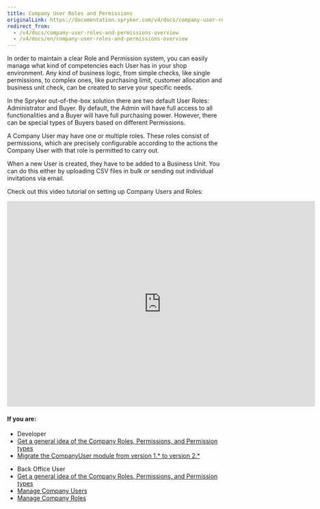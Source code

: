 ```yaml
---
title: Company User Roles and Permissions
originalLink: https://documentation.spryker.com/v4/docs/company-user-roles-and-permissions-overview
redirect_from:
  - /v4/docs/company-user-roles-and-permissions-overview
  - /v4/docs/en/company-user-roles-and-permissions-overview
---
```


In order to maintain a clear Role and Permission system, you can easily manage what kind of competencies each User has in your shop environment. Any kind of business logic, from simple checks, like single permissions, to complex ones, like purchasing limit, customer allocation and business unit check, can be created to serve your specific needs.

In the Spryker out-of-the-box solution there are two default User Roles: Administrator and Buyer. By default, the Admin will have full access to all functionalities and a Buyer will have full purchasing power. However, there can be special types of Buyers based on different Permissions.

A Company User may have one or multiple roles. These roles consist of permissions, which are precisely configurable according to the actions the Company User with that role is permitted to carry out.

When a new User is created, they have to be added to a Business Unit. You can do this either by uploading CSV files in bulk or sending out individual invitations via email.

Check out this video tutorial on setting up Company Users and Roles:
<iframe src="https://fast.wistia.net/embed/iframe/72qy3slwjo" title="How to set up Company Users and Roles in Spryker" allowtransparency="true" frameborder="0" scrolling="no" class="wistia_embed" name="wistia_embed" allowfullscreen="0" mozallowfullscreen="0" webkitallowfullscreen="0" oallowfullscreen="0" msallowfullscreen="0" width="720" height="480"></iframe>

#### If you are:

<div class="mr-container">
    <div class="mr-list-container">
        <!-- col1 -->
        <div class="mr-col">
            <ul class="mr-list mr-list-green">
                <li class="mr-title">Developer</li>
                <li><a href="https://documentation.spryker.com/v4/docs/company-user-roles-and-permissions-overview" class="mr-link">Get a general idea of the Company Roles, Permissions, and Permission types</a></li>
                <li><a href="https://documentation.spryker.com/v4/docs/mg-companyuser#upgrading-from-version-1-0-0-to-version-2-0-0" class="mr-link">Migrate the CompanyUser module from version 1.* to version 2.*</a></li>
               <!--  <li><a href="https://documentation.spryker.com/v4/docs/db-schema-company-account#company-users" class="mr-link">Learn the Company User database schema</a></li>
                <li><a href="https://documentation.spryker.com/v4/docs/db-schema-company-account#company-user-roles---permissions" class="mr-link">Learn the Company User Roles & Permissions database schema</a></li> -->
              </ul>
        </div>
        <!-- col2 -->
        <div class="mr-col">
            <ul class="mr-list mr-list-blue">
                <li class="mr-title"> Back Office User</li>
                 <li><a href="https://documentation.spryker.com/v4/docs/company-user-roles-and-permissions-overview" class="mr-link">Get a general idea of the Company Roles, Permissions, and Permission types</a></li>
                <li><a href="https://documentation.spryker.com/v4/docs/managing-company-users" class="mr-link">Manage Company Users</a></li>
                <li><a href="https://documentation.spryker.com/v4/docs/managing-company-roles" class="mr-link">Manage Company Roles</a></li>
            </ul>
        </div>
        </div>
</div>
